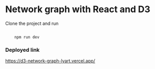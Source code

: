 # Network graph with React and D3

Clone the project and run

```npm i

```

```
    npm run dev
```

### Deployed link

https://d3-network-graph-lyart.vercel.app/

